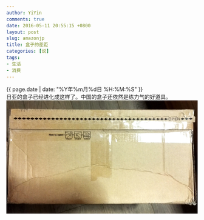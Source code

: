 ```yaml
---
author: YiYin
comments: true
date: 2016-05-11 20:55:15 +0800
layout: post
slug: amazonjp
title: 盒子的差距
categories: [说]
tags:
- 生活
- 消费
---
```

<div class="saying">
<div class="timestamp">{{ page.date | date: "%Y年%m月%d日 %H:%M:%S" }}</div>
日亚的盒子已经进化成这样了。中国的盒子还依然是练力气的好道具。
<img src="/public/images/amazonjp.jpg" alt="">
</div>